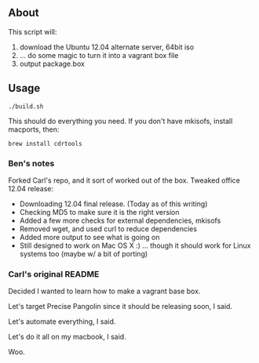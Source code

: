 ## About

This script will: 

 1. download the Ubuntu 12.04 alternate server, 64bit iso
 2. ... do some magic to turn it into a vagrant box file
 3. output package.box 

## Usage

    ./build.sh

This should do everything you need. If you don't have 
mkisofs, install macports, then:

    brew install cdrtools

### Ben's notes

Forked Carl's repo, and it sort of worked out of the box. Tweaked 
office 12.04 release: 

 - Downloading 12.04 final release. (Today as of this writing)
 - Checking MD5 to make sure it is the right version
 - Added a few more checks for external dependencies, mkisofs
 - Removed wget, and used curl to reduce dependencies
 - Added more output to see what is going on
 - Still designed to work on Mac OS X :)
    ... though it should work for Linux systems too (maybe w/ a bit of porting)

### Carl's original README

Decided I wanted to learn how to make a vagrant base box.

Let's target Precise Pangolin since it should be releasing soon, I said.

Let's automate everything, I said.

Let's do it all on my macbook, I said.

Woo.
